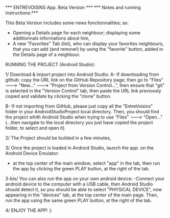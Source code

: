 *** ENTREVOISINS App. Beta Version ***
*** Notes and running instructions:***

This Beta Version includes some news fonctionnalities; as:
- Opening a Details page for each neighbour; displaying some additionnals informations about him,
- A new "Favorites" Tab (list), who can display your favorites neighbours, that you can add (and remove!) by using 
the "favorite" button, added in the Details page of a neighbour.

RUNNING THE PROJECT (Android Studio):

1/ Download & import project into Android Studio:
A- If downloading from github: copy the URL link on the GitHub Repository page; then
go to "Files" ---> "New..." ---> "Project from Version Control...", then ensure that "git" is selected 
in the "Version Control" tab, then paste the URL link previously copied and validate by clicking the "clone" button.

B- If not importing from GitHub, please just copy all the "EntreVoisins" folder in your 
AndroidStudioProject local directory. Then, you should find the project whith Android Studio 
when trying to use "Files" ---> "Open..." 
(...then navigate to the local directory you just have copied the project folder, to select and open it).

2/ The Project should be builded in a few minutes,

3/ Once the project is loaded in Android Studio, launch the app. on the Android Device Emulator:
- at the top center of the main window; select "app" in the tab, then run the app by clicking the green PLAY button,
at the right of the tab.

3-bis/ You can also run the app on your own android device:
-Connect your android device to the computer with a USB cable, then Android Studio should detect it, so
you should be able to select "PHYSICAL DEVICE", now appearing in the "devices" tab, at the top center of the main page.
Then, run the app using the same green PLAY button, at the right of the tab.

4/ ENJOY THE APP! :)


